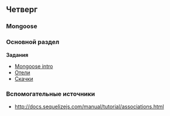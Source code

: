 ## Четверг

### Mongoose  
### Основной раздел

**Задания**
- [Mongoose intro](../../../../mongo-intro)
- [Отели](../../../../core-mongoose-hotels)
- [Скачки](../../../../core-mongo-associations-races)



### Вспомогательные источники

- http://docs.sequelizejs.com/manual/tutorial/associations.html
